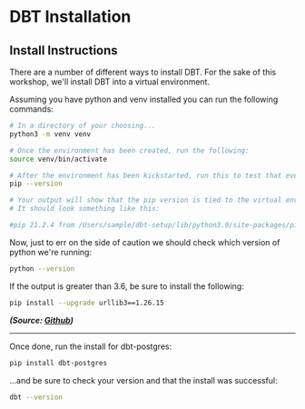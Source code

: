 # DBT Installation

## Install Instructions
There are a number of different ways to install DBT. For the sake of this workshop, we'll install DBT into a virtual environment.

Assuming you have python and venv installed you can run the following commands:

``` bash
# In a directory of your choosing...
python3 -m venv venv

# Once the environment has been created, run the following: 
source venv/bin/activate

# After the environment has been kickstarted, run this to test that everything is operating correctly: 
pip --version

# Your output will show that the pip version is tied to the virtual environment
# It should look something like this:

#pip 21.2.4 from /Users/sample/dbt-setup/lib/python3.9/site-packages/pip
```

Now, just to err on the side of caution we should check which version of python we're running: 

``` bash
python --version
```

If the output is greater than 3.6, be sure to install the following:

``` bash
pip install --upgrade urllib3==1.26.15
``` 
***(Source: [Github](https://github.com/googleapis/python-bigquery/issues/1565))***

----

Once done, run the install for dbt-postgres:

``` bash
pip install dbt-postgres
```

...and be sure to check your version and that the install was successful: 

``` bash
dbt --version
```

